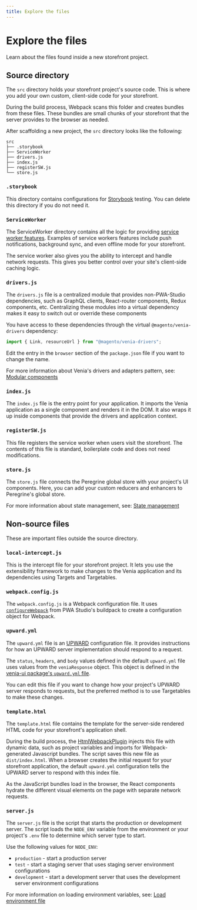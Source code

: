 ```yaml
---
title: Explore the files
---
```


# Explore the files

Learn about the files found inside a new storefront project.

## Source directory

The `src` directory holds your storefront project's source code.
This is where you add your own custom, client-side code for your storefront.

During the build process, Webpack scans this folder and creates bundles from these files.
These bundles are small chunks of your storefront that the server provides to the browser as needed.

After scaffolding a new project, the `src` directory looks like the following:

```tree
src
├── .storybook
├── ServiceWorker
├── drivers.js
├── index.js
├── registerSW.js
└── store.js
```

### `.storybook`

This directory contains configurations for [Storybook][] testing.
You can delete this directory if you do not need it.

[storybook]: https://storybook.js.org/docs/react/workflows/testing-with-storybook

### `ServiceWorker`

The ServiceWorker directory contains all the logic for providing [service worker features][].
Examples of service workers features include push notifications, background sync, and even offline mode for your storefront.

The service worker also gives you the ability to intercept and handle network requests.
This gives you better control over your site's client-side caching logic.

[service worker features]: https://developers.google.com/web/fundamentals/primers/service-workers

### `drivers.js`

The `drivers.js` file is a centralized module that provides non-PWA-Studio dependencies, such as GraphQL clients, React-router components, Redux components, etc.
Centralizing these modules into a virtual dependency makes it easy to switch out or override these components

You have access to these dependencies through the virtual `@magento/venia-drivers` dependency:

```js
import { Link, resourceUrl } from "@magento/venia-drivers";
```

Edit the entry in the `browser` section of the `package.json` file if you want to change the name.

For more information about Venia's drivers and adapters pattern, see: [Modular components][]

[modular components]: /guides/packages/venia/driver-adapter/

### `index.js`

The `index.js` file is the entry point for your application.
It imports the Venia application as a single component and renders it in the DOM.
It also wraps it up inside components that provide the drivers and application context.

### `registerSW.js`

This file registers the service worker when users visit the storefront.
The contents of this file is standard, boilerplate code and does not need modifications.

### `store.js`

The `store.js` file connects the Peregrine global store with your project's UI components.
Here, you can add your custom reducers and enhancers to Peregrine's global store.

For more information about state management, see: [State management][]

[state management]: /guides/general-concepts/state-management/

## Non-source files

These are important files outside the source directory.

### `local-intercept.js`

This is the intercept file for your storefront project.
It lets you use the extensibility framework to make changes to the Venia application and its dependencies using Targets and Targetables.

### `webpack.config.js`

The `webpack.config.js` is a Webpack configuration file.
It uses [`configureWebpack`][] from PWA Studio's buildpack to create a configuration object for Webpack.

[`configurewebpack`]: /api/buildpack/webpack/configure/

### `upward.yml`

The `upward.yml` file is an [UPWARD][] configuration file.
It provides instructions for how an UPWARD server implementation should respond to a request.

The `status`, `headers`, and `body` values defined in the default `upward.yml` file uses values from the `veniaResponse` object.
This object is defined in the [venia-ui package's `upward.yml` file][].

You can edit this file if you want to change how your project's UPWARD server responds to requests,
but the preferred method is to use Targetables to make these changes.

[upward]: /guides/packages/upward/
[venia-ui package's `upward.yml` file]: https://github.com/magento/pwa-studio/blob/develop/packages/venia-ui/upward.yml

### `template.html`

The `template.html` file contains the template for the server-side rendered HTML code for your storefront's application shell.

During the build process, the [HtmlWebpackPlugin][] injects this file with dynamic data, such as project variables and imports for Webpack-generated Javascript bundles.
The script saves this new file as `dist/index.html`.
When a browser creates the initial request for your storefront application, the default `upward.yml` configuration tells the UPWARD server to respond with this index file.

As the JavaScript bundles load in the browser, the React components hydrate the different visual elements on the page with separate network requests.

[htmlwebpackplugin]: https://webpack.js.org/plugins/html-webpack-plugin/

### `server.js`

The `server.js` file is the script that starts the production or development server.
The script loads the `NODE_ENV` variable from the environment or your project's `.env` file to determine which server type to start.

Use the following values for `NODE_ENV`:

- `production` - start a production server
- `test` - start a staging server that uses staging server environment configurations
- `development` - start a development server that uses the development server environment configurations

For more information on loading environment variables, see: [Load environment file][]

[load environment file]: /api/buildpack/cli/load-environment-file/
